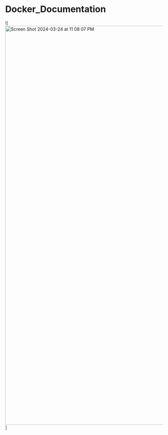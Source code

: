 # Docker_Documentation

![<img width="1272" alt="Screen Shot 2024-03-24 at 11 08 07 PM" src="https://github.com/rwrw123/Docker_Documentation/assets/113308286/e0665dc1-19f1-40c6-95bb-5911848f9777">]
